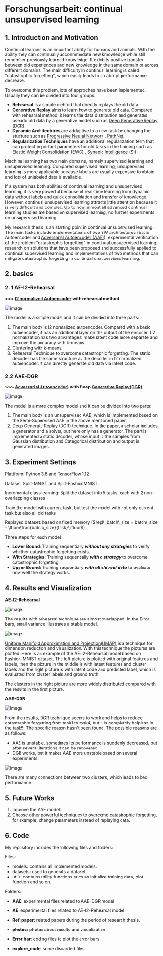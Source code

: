 # Forschungsarbeit: continual unsupervised learning



## 1. Introduction and Motivation
Continual learning is an important ability for humans and animals. With the ability they can continually acconmmodate new kmowledge while still remember previously learned knowledge. It exhibits positive transfer between old experiences and new knowledge in the same domain or across different domains. The main difficulty in continual learning is caled "catastrophic forgetting", which easily leads to an abrupt performance decrease. 

To overcome this problem, lots of approches have been implemented. Usually they can be divided into four groups:

- **Rehearsal** is a simple mehtod that directly replays the old data.
- **Generative Replay** aims to learn how to generate old data. Compared with rehearsal method, it learns the data distribution and generates pseudo old data by a generative model such as [Deep Generative Replay (DGR)](https://arxiv.org/pdf/1705.08690.pdf).
- **Dynamic Architectures** are addaptive to a new task by changing the stucture such as [Progressive Neural Network](https://arxiv.org/abs/1606.04671) , [PathNet](https://arxiv.org/abs/1701.08734).
- **Regularization Techniques** have an additional regularization term that can protect important parameters for old tasks in the training such as [Elastic Weight Consolidation (EWC)](https://www.pnas.org/content/pnas/114/13/3521.full.pdf) , [Synapic Intelligence (SI)](http://proceedings.mlr.press/v70/zenke17a/zenke17a.pdf)



Machine learning has two main domains, namely supervised learning and unsupervised learning. Compared supervised learning, unsupervised learning is more applicable because labels are usually expensive to obtain and lots of unlabeled data is available.

If a system has both abilities of continual learning and unsupervised learning, it is very powerful because of real-time learning from dynamic data without labels and quick consolidation and transfer of knowledge. However, continual unsupervised learning attracts little attention because it is very difficult and complex. Up to now, almost all advanced continual learning studies are based on supervised learning, no further experiments on unsupervised learning. 

My research thesis is an starting point in continual unsupervised learning. The main tasks include implementations of two SW architectures (basic Autoencoder and  [Adversarial Autoencoder (AAE)](https://arxiv.org/abs/1511.05644)), experimental verification of the problem "catastrophic forgetting" in continual unsupervised learning, research on solutions that have been proposed and successfully applied to continual supervised learning and implementations of two methods that can mitigate catastrophic forgetting in continual unsupervised learning.



## 2. basics

### 2. 1 AE-l2-Rehearsal

**>>>  [l2 normalized Autoencoder](https://ieeexplore.ieee.org/document/8489068) with rehearsal method**

![image](https://github.com/cloudwy/FA/blob/master/photos/AE.png)

The model is a simple model and it can be divided into three parts:

1. The main body is l2 normalized autoencoder. Compared with a basic autoencoder, it has an additional layer on the output of the encoder. L2 normalization has two advantages: make latent code more separate and improve the accuracy with k-means.
2. Clustering with k-means.
3. Rehearsal Technique to overcome catastrophic forgetting. The static decoder has the same structure as the decoder in l2 normalized autoencoder. It can directly generate old data via latent code.

### 2.2 AAE-DGR

**>>>  [Adversarial Autoencoder](https://arxiv.org/abs/1511.05644)) with Deep [Generative Replay(DGR)](https://arxiv.org/pdf/1705.08690.pdf)**

![image](https://github.com/cloudwy/FA/blob/master/photos/AAE.png)

The model is a more complex model and it can be divided into two parts:

1. The main body is an unsupervised AAE, which is implemented based on the Semi-Supervised AAE in the above mentioned paper.
2. Deep Generate Replay (DGR) technique. In the paper, a scholar includes a generator and a solver, but here only has a generator. The part is implemented a static decoder, whose input is the samples from Gaussian distribution and Categorical distribution and output is generated images.



## 3. Experiment Settings

Plattform: Python 3.6 and TensorFlow 1.12

Dataset: Split-MNIST and Split-FashionMNIST

Incremental class learning: Split the dataset into 5 tasks, each with 2 non-overlapping classes

Train the model with current task, but test the model with not only current task but also all old tasks

Replayed dataset: based on fixed memory ($repl\_batch\_size = batch\_size - \lfloor\frac{batch\_size}{task}\rfloor$)

Three steps for each model:

- **Lower Bound**: Training sequentially ***without any strategies*** to verify whether catastrophic forgetting exists.
- **With Strategies**: Training sequentially ***with a strategy*** to overcome catastrophic forgetting.
- **Upper Bound**: Training sequentially ***with all old real data*** to evaluate how well the strategy works.



## 4. Results and Visualization

**AE-l2-Rehearsal**

![image](https://github.com/cloudwy/FA/blob/master/photos/Result-AE.png)

The results with rehearsal technique are almost overlapped. In the Error bars, small variance illustrates a stable model.

![image](https://github.com/cloudwy/FA/blob/master/photos/umap-AE.png)

[Uniform Manifold Approximation and Projection(UMAP)](https://arxiv.org/abs/1802.03426) is a technique for dimension reduction and visualization. With this technique the pictures are plotted. Here is an example of the AE-l2-Rehearsal model based on Fashion-MNIST dataset. The left picture is plotted with original features and labels, then the picture in the middle is with latent features and cluster labels and the right picture is with latent code and predicted label, which is evaluated from cluster labels and ground truth.

The clusters in the right picture are more widely distributed compared with the results in the first picture.

**AAE-DGR**

![image](https://github.com/cloudwy/FA/blob/master/photos/Result-AAE.png)

From the results, DGR technique seems to work and helps to reduce catastrophic forgetting from task1 to task4, but it is completely helpless in the task5. The specific reason hasn't been found. The possible reasons are as follows: 

- AAE is unstable, sometimes its performance is suddenly decreased, but after several iterations it can be  recovered.
- DGR works, but it makes AAE more unstable based on several experiments.

![image](https://github.com/cloudwy/FA/blob/master/photos/umap-AAE.png)

There are many connections between two clusters, which leads to bad performance.



## 5. Future Works

1. Improve the AAE model.
2. Choose other powerful techniques to overcome catastrophic forgetting, for example, change parameters instead of replaying data.



## 6. Code

My repository includes the following files and folders:

Files:

- models: contains all implemented models.
- datasets: used to generats a dataset.
- utils: contains utility functions such as initialize training data, plot function and so on.

Folders:

- **AAE**: experimental files related to AAE-DGR model
- **AE**: experimental files related to AE-l2-Rehearsal model

- **Ref_paper**: related papers during the period of research thesis.
- **photos**: photes about results and visualization
- **Error bar**: coding files to plot the error bars.
- **explore_code**: some discarded files

